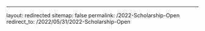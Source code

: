 ---
layout: redirected
sitemap: false
permalink: /2022-Scholarship-Open
redirect_to: /2022/05/31/2022-Scholarship-Open
